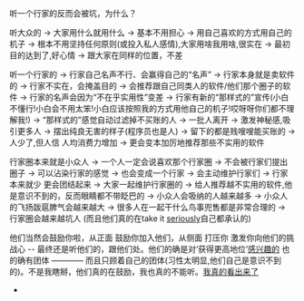 
听一个行家的反而会被坑，为什么？

听大众的 -> 大家用什么就用什么 -> 基本不用担心 -> 用自己喜欢的方式用自己的机子 -> 根本不用坚持任何原则(或投入私人感情),大家用啥我用啥,很实在 -> 最初目的达到了,好心情 -> 跟大家在同样的位置，不差

听一个行家的 -> 行家自己名声不行、会赢得自己的“名声” -> 行家本身就是卖软件的 -> 行家不实在，会掩盖目的 -> 会推荐跟自己同类人的软件/他们那个圈子的软件 -> 行家的名声会因为“不在乎实用性”变差 -> 行家有新的“那样式的”宣传(小白不懂行!小白会不用太笨!小白应该按照我的方式用他自己的机子!哎呀呀你们都不理解我!) -> “那样式的”感觉自动过滤掉不买账的人 -> 一批人离开 -> 激发神秘感,吸引更多人 -> 摆出纯良无害的样子(程序员也是人) -> 留下的都是贱嗖嗖能买账的 -> 人少了,但人信 人均消费力增加 -> 更会变本加厉地推荐那些不实用的软件

行家圈本来就是小众人 -> 一个人一定会说喜欢那个行家圈 -> 不会被行家们提出圈子 -> 可以沾染行家的感觉 -> 也会变成一个行家 -> 会主动维护行家们 -> 行家本来就少 更会团结起来 -> 大家一起维护行家圈的 -> 给人推荐越不实用的软件,他是意识不到的，反而眼睛都不带眨巴的 -> 小众人会吸纳的人越来越多 -> 小众人的飞扬跋扈脾气会越来越大 -> 很多人在一起干什么鸟事兜售都是非常合理的 -> 行家圈会越来越坑人 (而且他们真的在take it [seriously](https://twitter.com/kourtneykardash/status/858896451803336705)自己都承认的)


他们当然会鼓励你啦，从正面 鼓励你加入他们，从侧面 打压你 激发你向他们的挑战心 -- 最终还是听他们的，跟他们处。他们的确是对‘获得更高地位’[感兴趣的](http://blog.donews.com/keso/) 也的确有团体 ———— 而且只顾着自己的团体(习性太明显,他们自己是意识不到的)。不是我瞎掰，他们真的在鼓励，我也真的不能听。[我真的看出来了](https://github.com/7900ms/000nottheater_deserted_systemsoftware/tree/master/small)

-
